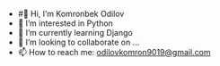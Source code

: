 - #👋 Hi, I’m Komronbek Odilov
- 👀 I’m interested in Python
- 🌱 I’m currently learning Django
- 💞️ I’m looking to collaborate on ...
- 📫 How to reach me: odilovkomron9019@gmail.com

<!---
KomronbekOdilov/KomronbekOdilov is a ✨ special ✨ repository because its `README.md` (this file) appears on your GitHub profile.
You can click the Preview link to take a look at your changes.
--->
